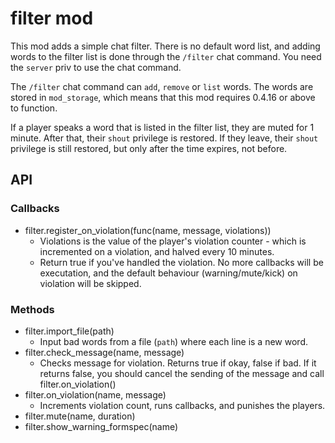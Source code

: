 # filter mod

This mod adds a simple chat filter. There is no default word list,
and adding words to the filter list is done through the `/filter`
chat command. You need the `server` priv to use the chat command.

The `/filter` chat command can `add`, `remove` or `list` words. The
words are stored in `mod_storage`, which means that this mod requires
0.4.16 or above to function.

If a player speaks a word that is listed in the filter list, they are
muted for 1 minute. After that, their `shout` privilege is restored.
If they leave, their `shout` privilege is still restored, but only after
the time expires, not before.

## API

### Callbacks

* filter.register_on_violation(func(name, message, violations))
	* Violations is the value of the player's violation counter - which is
	  incremented on a violation, and halved every 10 minutes.
	* Return true if you've handled the violation. No more callbacks will be
	  executation, and the default behaviour (warning/mute/kick) on violation
	  will be skipped.

### Methods

* filter.import_file(path)
	* Input bad words from a file (`path`) where each line is a new word.
* filter.check_message(name, message)
	* Checks message for violation. Returns true if okay, false if bad.
	  If it returns false, you should cancel the sending of the message and
	  call filter.on_violation()
* filter.on_violation(name, message)
	* Increments violation count, runs callbacks, and punishes the players.
* filter.mute(name, duration)
* filter.show_warning_formspec(name)
